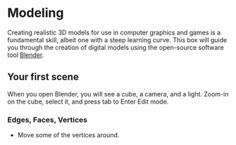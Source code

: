 # Modeling

Creating realistic 3D models for use in computer graphics and games is a fundamental skill, albeit one with a steep learning curve. This box will guide you through the creation of digital models using the open-source software tool [Blender](https://www.blender.org/).

## Your first scene

When you open Blender, you will see a cube, a camera, and a light. Zoom-in on the cube, select it, and press tab to Enter Edit mode.

### Edges, Faces, Vertices
- Move some of the vertices around.